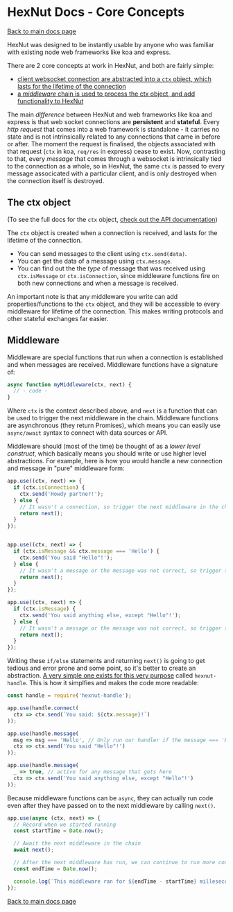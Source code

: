 # HexNut Docs - Core Concepts

<a href="index.md">Back to main docs page</a>

HexNut was designed to be instantly usable by anyone who was familiar with existing node web frameworks like koa and express.

There are 2 core concepts at work in HexNut, and both are fairly simple:

- <a href="#the-ctx-object">client websocket connection are abstracted into a `ctx` object, which lasts for the lifetime of the connection</a>
- <a href="#middleware">a _middleware_ chain is used to process the ctx object, and add functionality to HexNut</a>

The main _difference_ between HexNut and web frameworks like koa and express is that web socket connections are **persistent** and **stateful**. Every _http request_ that comes into a web framework is standalone - it carries no state and is not intrinsically related to any connections that came in before or after. The moment the request is finalised, the objects associated with that request (`ctx` in koa, `req/res` in express) cease to exist. Now, contrasting to that, every _message_ that comes through a websocket is intrinsically tied to the connection as a whole, so in HexNut, the same `ctx` is passed to every message associcated with a particular client, and is only destroyed when the connection itself is destroyed.

## The ctx object

(To see the full docs for the `ctx` object, <a href="api.md">check out the API documentation</a>)

The `ctx` object is created when a connection is received, and lasts for the lifetime of the connection.

- You can send messages to the client using `ctx.send(data)`.
- You can get the data of a message using `ctx.message`.
- You can find out the the _type_ of message that was received using `ctx.isMessage` or `ctx.isConnection`, since middleware functions fire on both new connections and when a message is received.

An important note is that any middleware you write can add properties/functions to the `ctx` object, and they will be accessible to every middleware for lifetime of the connection. This makes writing protocols and other stateful exchanges far easier.

## Middleware

Middleware are special functions that run when a connection is established and when messages are received. Middleware functions have a signature of:

```javascript
async function myMiddleware(ctx, next) {
  // - code -
}
```

Where `ctx` is the context described above, and `next` is a function that can be used to trigger the next middleware in the chain. Middleware functions are asynchronous (they return Promises), which means you can easily use `async/await` syntax to connect with data sources or API.

Middleware should (most of the time) be thought of as a _lower level construct_, which basically means you should write or use higher level abstractions. For example, here is how you would handle a new connection and message in "pure" middleware form:

```javascript
app.use((ctx, next) => {
  if (ctx.isConnection) {
    ctx.send('Howdy partner!');
  } else {
    // It wasn't a connection, so trigger the next middleware in the chain
    return next();
  }
});


app.use((ctx, next) => {
  if (ctx.isMessage && ctx.message === 'Hello') {
    ctx.send('You said "Hello"!');
  } else {
    // It wasn't a message or the message was not correct, so trigger the next middleware in the chain
    return next();
  }
});

app.use((ctx, next) => {
  if (ctx.isMessage) {
    ctx.send('You said anything else, except "Hello"!');
  } else {
    // It wasn't a message or the message was not correct, so trigger the next middleware in the chain
    return next();
  }
});
```

Writing these `if/else` statements and returning `next()` is going to get tedious and error prone and some point, so it's better to create an abstraction. <a href="https://github.com/francisrstokes/hexnut-handle/blob/master/index.js">A very simple one exists for this very purpose</a> called `hexnut-handle`. This is how it simplfies and makes the code more readable:

```javascript
const handle = require('hexnut-handle');

app.use(handle.connect(
  ctx => ctx.send(`You said: ${ctx.message}!`)
));

app.use(handle.message(
  msg => msg === 'Hello', // Only run our handler if the message === 'Hello'
  ctx => ctx.send('You said "Hello"!')
));

app.use(handle.message(
  _ => true, // active for any message that gets here
  ctx => ctx.send('You said anything else, except "Hello"!')
));
```

Because middleware functions can be `async`, they can actually run code even after they have passed on to the next middleware by calling `next()`.

```javascript
app.use(async (ctx, next) => {
  // Record when we started running
  const startTime = Date.now();

  // Await the next middleware in the chain
  await next();

  // After the next middleware has run, we can continue to run more code
  const endTime = Date.now();

  console.log(`This middleware ran for ${endTime - startTime} milleseconds`);
});
```

<a href="index.md">Back to main docs page</a>